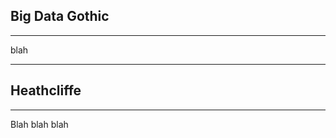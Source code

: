 <section data-background="https://pbs.twimg.com/media/CdWNaZLXIAAkKEQ.jpg">

# Big Data Gothic

</section>

---

blah

---

## Heathcliffe

---

Blah blah blah
